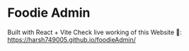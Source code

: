 # Foodie Admin 
Built with React + Vite
Check live working of this Website 🔗:  https://harsh749005.github.io/foodieAdmin/
